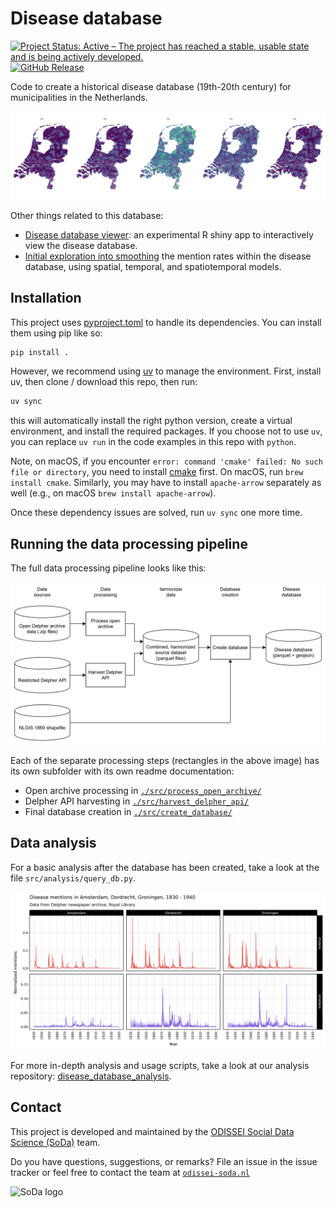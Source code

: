 # Disease database 
[![Project Status: Active – The project has reached a stable, usable state and is being actively developed.](https://www.repostatus.org/badges/latest/active.svg)](https://www.repostatus.org/#active)
[![GitHub Release](https://img.shields.io/github/v/release/sodascience/disease_database?include_prereleases)](https://github.com/sodascience/disease_database/releases/latest)

Code to create a historical disease database (19th-20th century) for municipalities in the Netherlands.

![Cholera in the Netherlands](img/cholera_1864_1868.png)

Other things related to this database:

- [Disease database viewer](https://github.com/sodascience/disease_database_viewer): an experimental R shiny app to interactively view the disease database.
- [Initial exploration into smoothing](https://erikjanvankesteren.nl/blog/smooth_disease) the mention rates within the disease database, using spatial, temporal, and spatiotemporal models.

## Installation

This project uses [pyproject.toml](pyproject.toml) to handle its dependencies. You can install them using pip like so:

```sh
pip install .
```

However, we recommend using [uv](https://github.com/astral-sh/uv) to manage the environment. First, install uv, then clone / download this repo, then run:

```sh
uv sync
```

this will automatically install the right python version, create a virtual environment, and install the required packages. If you choose not to use `uv`, you can replace `uv run` in the code examples in this repo with `python`.

Note, on macOS, if you encounter `error: command 'cmake' failed: No such file or directory`, you need to install [cmake](https://cmake.org/download/) first. On macOS, run `brew install cmake`. Similarly, you may have to install `apache-arrow` separately as well (e.g., on macOS `brew install apache-arrow`).

Once these dependency issues are solved, run `uv sync` one more time.

## Running the data processing pipeline

The full data processing pipeline looks like this:

![disease database flow](img/disease_database_flow.svg)

Each of the separate processing steps (rectangles in the above image) has its own subfolder with its own readme documentation:
- Open archive processing in [`./src/process_open_archive/`](./src/process_open_archive/)
- Delpher API harvesting in [`./src/harvest_delpher_api/`](./src/harvest_delpher_api/)
- Final database creation in [`./src/create_database/`](./src/create_database/)


## Data analysis

For a basic analysis after the database has been created, take a look at the file `src/analysis/query_db.py`. 

![](./img/two_diseases_three_cities.png)

For more in-depth analysis and usage scripts, take a look at our analysis repository: [disease_database_analysis](https://github.com/sodascience/disease_database_analysis).


## Contact
This project is developed and maintained by the [ODISSEI Social Data
Science (SoDa)](https://odissei-soda.nl) team.

Do you have questions, suggestions, or remarks? File an issue in the
issue tracker or feel free to contact the team at [`odissei-soda.nl`](https://odissei-soda.nl)

<img src="https://odissei-soda.nl/images/logos/soda_logo.svg" alt="SoDa logo" width="250px"/> 
